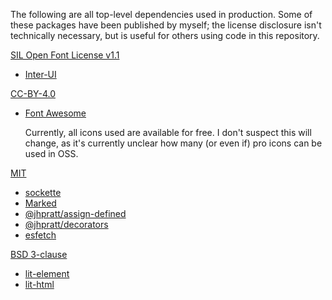 The following are all top-level dependencies used in production.
Some of these packages have been published by myself;
the license disclosure isn't technically necessary,
but is useful for others using code in this repository.

[SIL Open Font License v1.1](https://choosealicense.com/licenses/ofl-1.1/)
- [Inter-UI](https://github.com/rsms/inter)

[CC-BY-4.0](https://creativecommons.org/licenses/by/4.0/)
- [Font Awesome](https://github.com/FortAwesome/Font-Awesome)

  Currently, all icons used are available for free.
  I don't suspect this will change,
  as it's currently unclear how many (or even if) pro icons can be used in OSS.

[MIT](https://choosealicense.com/licenses/mit/)
- [sockette](https://github.com/lukeed/sockette)
- [Marked](https://github.com/markedjs/marked)
- [@jhpratt/assign-defined](https://github.com/jhpratt/assign-defined)
- [@jhpratt/decorators](https://github.com/jhpratt/decorators)
- [esfetch](https://github.com/jhpratt/esfetch)

[BSD 3-clause](https://choosealicense.com/licenses/bsd-3-clause/)
- [lit-element](https://github.com/Polymer/lit-element)
- [lit-html](https://github.com/Polymer/lit-html)
